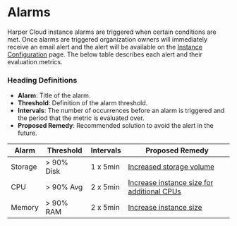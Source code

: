 # Alarms

Harper Cloud instance alarms are triggered when certain conditions are met. Once alarms are triggered organization owners will immediately receive an email alert and the alert will be available on the [Instance Configuration](../../administration/harper-studio/instance-configuration.md) page. The below table describes each alert and their evaluation metrics.

### Heading Definitions

- **Alarm**: Title of the alarm.
- **Threshold**: Definition of the alarm threshold.
- **Intervals**: The number of occurrences before an alarm is triggered and the period that the metric is evaluated over.
- **Proposed Remedy**: Recommended solution to avoid the alert in the future.

| Alarm   | Threshold  | Intervals | Proposed Remedy                                                                                                                |
| ------- | ---------- | --------- | ------------------------------------------------------------------------------------------------------------------------------ |
| Storage | > 90% Disk | 1 x 5min  | [Increased storage volume](../../administration/harper-studio/instance-configuration.md#update-instance-storage)               |
| CPU     | > 90% Avg  | 2 x 5min  | [Increase instance size for additional CPUs](../../administration/harper-studio/instance-configuration.md#update-instance-ram) |
| Memory  | > 90% RAM  | 2 x 5min  | [Increase instance size](../../administration/harper-studio/instance-configuration.md#update-instance-ram)                     |

